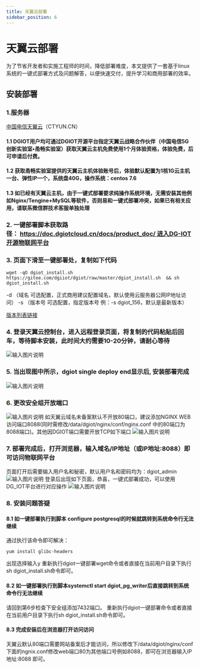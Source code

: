 ```yaml
---
title: 天翼云部署
sidebar_position: 6
---
```


# 天翼云部署
   为了节省开发者和实施工程师的时间，降低部署难度，本文提供了一套基于linux系统的一键式部署方式及问题解答，以便快速交付，提升学习和商用部署的效率。
## 安装部署
### 1.服务器
[中国电信天翼云](https://www.ctyun.cn/)（CTYUN.CN）
#### 1.1 DGIOT用户均可通过DGIOT开源平台指定天翼云战略合作伙伴（中国电信5G创新实验室•甬畅实验室）获取天翼云主机免费使用1个月体验资格，体验免费，后可申请后付费。
#### 1.2 获取甬畅实验室提供的天翼云主机体验账号后，体验默认配置为1核1G云主机一台、弹性IP一个，系统盘40G，操作系统：centos 7.6
#### 1.3 如已经有天翼云主机，由于一键式部署要求纯操作系统环境，无需安装其他例如Nginx/Tengine+MySQL等软件，否则易和一键式部署冲突，如果已有相关应用，请联系微信群技术客服单独处理
### 2. 一键部署脚本获取路径： https://doc.dgiotcloud.cn/docs/product_doc/ 进入DG-IOT开源物联网平台
### 3. 页面下滑至一键部署处，复制如下代码
```
wget -qO dgiot_install.sh https://gitee.com/dgiiot/dgiot/raw/master/dgiot_install.sh  && sh dgiot_install.sh
```
-d （域名  可选配置，正式商用建议配置域名，默认使用云服务器公网IP地址访问）
-s （版本号 可选配置，指定版本号 例：-s dgiot_156，默认是最新版本）

[版本列表链接](https://doc.dgiotcloud.cn/docs/product_doc/)

### 4. 登录天翼云控制台，进入远程登录页面，将复制的代码粘贴后回车，等待脚本安装，此时间大约需要10-20分钟，请耐心等待
![输入图片说明](http://dgiot-1253666439.cos.ap-shanghai-fsi.myqcloud.com/dgiot_web/image_deployment/tianyi1.png)
### 5. 当出现图中所示，dgiot single deploy end显示后, 安装部署完成
![输入图片说明](http://dgiot-1253666439.cos.ap-shanghai-fsi.myqcloud.com/dgiot_web/image_deployment/tianyi2.png)
### 6. 更改安全组开放端口
![输入图片说明](http://dgiot-1253666439.cos.ap-shanghai-fsi.myqcloud.com/dgiot_web/image_deployment/tianyi3.png)
如天翼云域名未备案默认不开放80端口，建议添加NGINX WEB访问端口8088(同时需修改/data/dgiot/nginx/conf/nginx.conf 中的80端口为8088端口)。其他因DGIOT端口需要开放TCP如下端口
![输入图片说明](http://dgiot-1253666439.cos.ap-shanghai-fsi.myqcloud.com/dgiot_web/image_deployment/tianyi4.png)
### 7. 部署完成后，打开浏览器，输入域名/IP地址（或IP地址:8088）即可访问物联网平台
页面打开后需要输入用户名和秘密，默认用户名和密码均为：dgiot_admin
![输入图片说明](http://dgiot-1253666439.cos.ap-shanghai-fsi.myqcloud.com/dgiot_web/image_deployment/tianyi5.png)
登录后出现如下页面，恭喜，一键式部署成功，可以使用DG_IOT平台进行对应操作
![输入图片说明](http://dgiot-1253666439.cos.ap-shanghai-fsi.myqcloud.com/dgiot_web/image_deployment/tianyi6.png)
### 8. 安装问题答疑
#### 8.1 如一键部署执行到脚本 configure postgresql的时候就跳转到系统命令行无法继续
通过执行该命令即可解决：
```
yum install glibc-headers
```
出现选择输入y
重新执行dgiot一键部署wget命令或者直接在当前用户目录下执行sh dgiot_install.sh命令即可。

#### 8.2 如一键部署执行到脚本systemctl start dgiot_pg_writer后直接跳转到系统命令行无法继续

请回到第6步检查下安全组添加7432端口。
重新执行dgiot一键部署命令或者直接在当前用户目录下执行sh dgiot_install.sh命令即可。

#### 8.3 完成安装后在浏览器打开访问访问

天翼云默认80端口需要网站备案后才能访问，所以修改下/data/dgiot/nginx/conf 下面的ngnix.conf修改web端口80为其他端口号例如8088，即可在浏览器输入IP地址:8088 即可。
